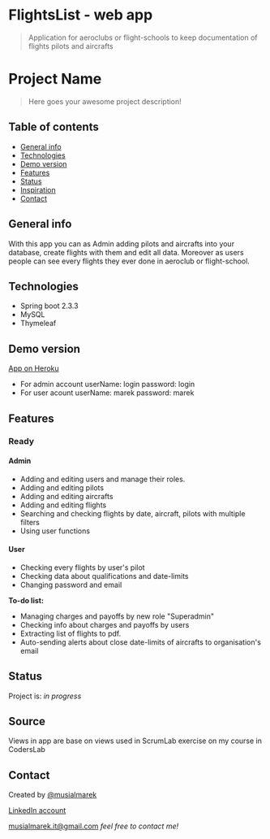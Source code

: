 # FlightsList  - web app
> Application for aeroclubs or flight-schools to keep documentation of flights pilots and aircrafts

# Project Name
> Here goes your awesome project description!

## Table of contents
* [General info](#general-info)
* [Technologies](#technologies)
* [Demo version](#demo-version)
* [Features](#features)
* [Status](#status)
* [Inspiration](#inspiration)
* [Contact](#contact)

## General info
With this app you can as Admin adding pilots and aircrafts into your database, create flights with them and edit all data. Moreover as users people can see every flights they ever done in aeroclub or flight-school.


## Technologies
* Spring boot 2.3.3
* MySQL
* Thymeleaf

## Demo version
[App on Heroku](https://air-chrono.herokuapp.com/login)
* For admin account userName: login password: login
* For user acount userName: marek password: marek


## Features

### Ready

#### Admin
* Adding and editing users and manage their roles.
* Adding and editing pilots
* Adding and editing aircrafts
* Adding and editing flights
* Searching and checking flights by date, aircraft, pilots with multiple filters
* Using user functions

#### User
* Checking every flights by user's pilot
* Checking data about qualifications and date-limits 
* Changing password and email
 

**To-do list:**
* Managing charges and payoffs by new role "Superadmin"
* Checking info about charges and payoffs by users
* Extracting list of flights to pdf.
* Auto-sending alerts about close date-limits of aircrafts to organisation's email

## Status
Project is: _in progress_

## Source
Views in app are base on views used in ScrumLab exercise on my course in CodersLab

## Contact
Created by [@musialmarek](https://github.com/musialmarek)
 
 [LinkedIn account](https://www.linkedin.com/in/marek-musia%C5%82)
 
 [musialmarek.it@gmail.com](mmusialmarek.it@gmail.com) _feel free to contact me!_
